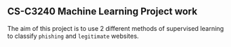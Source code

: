## CS-C3240 Machine Learning Project work
The aim of this project is to use 2 different methods of supervised learning
to classify `phishing` and `legitimate` websites.
